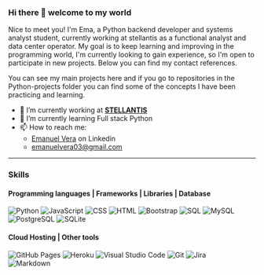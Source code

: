 ### Hi there 👋 welcome to my world 

Nice to meet you! I'm Ema, a Python backend developer and systems analyst student, currently working at stellantis as a functional analyst and data center operator. My goal is to keep learning and improving in the programming world, I'm currently looking to gain experience, so I'm open to participate in new projects. Below you can find my contact references.

You can see my main projects here and if you go to repositories in the Python-projects folder you can find some of the concepts I have been practicing and learning.


- 🔭 I’m currently working at <a href="https://www.stellantis.com/en">**STELLANTIS**</a> 
- 🌱 I’m currently learning Full stack Python  
- 📫 How to reach me:
  - <a href="https://www.linkedin.com/in/emanuel-vera/" target="_blank">Emanuel Vera</a> on Linkedin
  - <a href="mailto:emanuelvera03@gmail.com">emanuelvera03@gmail.com</a>





<hr />

### Skills

<h4>Programming languages | Frameworks | Libraries | Database</h4>
<p>
  <img alt="Python" src="https://img.shields.io/badge/Python-20232a.svg?logo=python&logoColor=#3776AB">
  <img alt="JavaScript" src="https://img.shields.io/badge/JavaScript-F7DF1E.svg?logo=javascript&logoColor=black">
  <img alt="CSS" src="https://img.shields.io/badge/CSS-1572B6.svg?logo=css3&logoColor=white">
  <img alt="HTML" src="https://img.shields.io/badge/HTML-E34F26.svg?logo=html5&logoColor=white">
  <img alt="Bootstrap" src="https://img.shields.io/badge/Bootstrap-7952B3.svg?logo=bootstrap&logoColor=white">
  <img alt="SQL" src="https://custom-icon-badges.herokuapp.com/badge/SQL-025E8C.svg?logo=sql&logoColor=white">
  <img alt="MySQL" src="https://img.shields.io/badge/MySQL-00f.svg?logo=mysql&logoColor=white">  <br />
  <img alt="PostgreSQL" src ="https://img.shields.io/badge/PostgreSQL-316192.svg?logo=postgresql&logoColor=white">
  <img alt="SQLite" src ="https://img.shields.io/badge/SQLite-07405e.svg?logo=sqlite&logoColor=white">
   
</p>

<h4> Cloud Hosting | Other tools </h4> 
<p>
  <img alt="GitHub Pages" src="https://img.shields.io/badge/GitHub%20Pages-327FC7.svg?logo=github&logoColor=white">
  <img alt="Heroku" src="https://img.shields.io/badge/Heroku-430098.svg?logo=heroku&logoColor=white">
  <img alt="Visual Studio Code" src="https://img.shields.io/badge/Visual%20Studio%20Code-0078d7.svg?logo=visual-studio-code&logoColor=white">
  <img alt="Git" src="https://img.shields.io/badge/Git-F05033.svg?logo=git&logoColor=white">  
  <img alt="Jira" src="https://img.shields.io/badge/Jira-0052CC.svg?logo=Jira&logoColor=white"><br/>
  <img alt="Markdown" src="https://img.shields.io/badge/Markdown-000000.svg?logo=markdown&logoColor=white">
</p>
<!--
**NaniBM/NaniBM** is a ✨ _special_ ✨ repository because its `README.md` (this file) appears on your GitHub profile.
